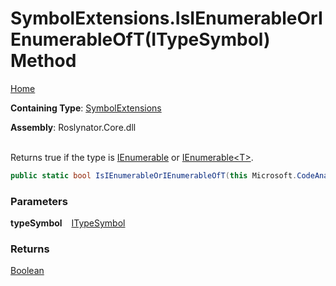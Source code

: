 # SymbolExtensions\.IsIEnumerableOrIEnumerableOfT\(ITypeSymbol\) Method

[Home](../../../README.md)

**Containing Type**: [SymbolExtensions](../README.md)

**Assembly**: Roslynator\.Core\.dll

\
Returns true if the type is [IEnumerable](https://docs.microsoft.com/en-us/dotnet/api/system.collections.ienumerable) or [IEnumerable\<T>](https://docs.microsoft.com/en-us/dotnet/api/system.collections.generic.ienumerable-1)\.

```csharp
public static bool IsIEnumerableOrIEnumerableOfT(this Microsoft.CodeAnalysis.ITypeSymbol typeSymbol)
```

### Parameters

**typeSymbol** &ensp; [ITypeSymbol](https://docs.microsoft.com/en-us/dotnet/api/microsoft.codeanalysis.itypesymbol)

### Returns

[Boolean](https://docs.microsoft.com/en-us/dotnet/api/system.boolean)


